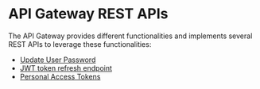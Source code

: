 # API Gateway REST APIs 

The API Gateway provides different functionalities and implements several REST APIs to leverage these functionalities:

* [Update User Password](api-mediation-update-password.md)
* [JWT token refresh endpoint](api-mediation-jwt-token-refresh.md)
* [Personal Access Tokens](../api-mediation/authenticating-with-personal-access-token)
